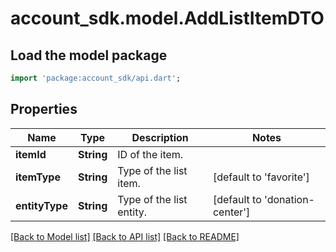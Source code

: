 # account_sdk.model.AddListItemDTO

## Load the model package
```dart
import 'package:account_sdk/api.dart';
```

## Properties
Name | Type | Description | Notes
------------ | ------------- | ------------- | -------------
**itemId** | **String** | ID of the item. | 
**itemType** | **String** | Type of the list item. | [default to 'favorite']
**entityType** | **String** | Type of the list entity. | [default to 'donation-center']

[[Back to Model list]](../README.md#documentation-for-models) [[Back to API list]](../README.md#documentation-for-api-endpoints) [[Back to README]](../README.md)



